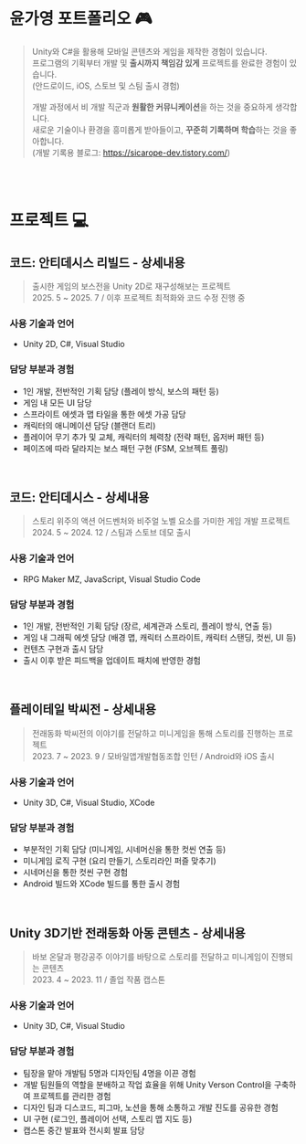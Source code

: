 # 윤가영 포트폴리오 🎮

> Unity와 C#을 활용해 모바일 콘텐츠와 게임을 제작한 경험이 있습니다.<br>
> 프로그램의 기획부터 개발 및 <b>출시까지 책임감 있게</b> 프로젝트를 완료한 경험이 있습니다.<br>
> (안드로이드, iOS, 스토브 및 스팀 출시 경험)<br><br>
> 개발 과정에서 비 개발 직군과 <b>원활한 커뮤니케이션</b>을 하는 것을 중요하게 생각합니다.<br>
> 새로운 기술이나 환경을 흥미롭게 받아들이고, <b>꾸준히 기록하며 학습</b>하는 것을 좋아합니다.<br>
> (개발 기록용 블로그: https://sicarope-dev.tistory.com/)

<br><br>

# 프로젝트 💻
## 코드: 안티데시스 리빌드 - 상세내용
> 출시한 게임의 보스전을 Unity 2D로 재구성해보는 프로젝트<br>
> 2025. 5 ~ 2025. 7 / 이후 프로젝트 최적화와 코드 수정 진행 중
### 사용 기술과 언어
* Unity 2D, C#, Visual Studio

### 담당 부분과 경험
* 1인 개발, 전반적인 기획 담당 (플레이 방식, 보스의 패턴 등)
* 게임 내 모든 UI 담당
* 스프라이트 에셋과 맵 타일을 통한 에셋 가공 담당
* 캐릭터의 애니메이션 담당 (블랜더 트리)
* 플레이어 무기 추가 및 교체, 캐릭터의 체력창 (전략 패턴, 옵저버 패턴 등) 
* 페이즈에 따라 달라지는 보스 패턴 구현 (FSM, 오브젝트 풀링)

<br>

## 코드: 안티데시스 - 상세내용
> 스토리 위주의 액션 어드벤처와 비주얼 노벨 요소를 가미한 게임 개발 프로젝트<br>
> 2024. 5 ~ 2024. 12 / 스팀과 스토브 데모 출시
### 사용 기술과 언어
* RPG Maker MZ, JavaScript, Visual Studio Code

### 담당 부분과 경험
* 1인 개발, 전반적인 기획 담당 (장르, 세계관과 스토리, 플레이 방식, 연출 등)
* 게임 내 그래픽 에셋 담당 (배경 맵, 캐릭터 스프라이트, 캐릭터 스탠딩, 컷씬, UI 등)
* 컨텐츠 구현과 출시 담당
* 출시 이후 받은 피드백을 업데이트 패치에 반영한 경험

<br>

## 플레이테일 박씨전 - 상세내용
> 전래동화 박씨전의 이야기를 전달하고 미니게임을 통해 스토리를 진행하는 프로젝트<br>
> 2023. 7 ~ 2023. 9 / 모바일앱개발협동조합 인턴 / Android와 iOS 출시
### 사용 기술과 언어
* Unity 3D, C#, Visual Studio, XCode

### 담당 부분과 경험
* 부분적인 기획 담당 (미니게임, 시네머신을 통한 컷씬 연출 등)
* 미니게임 로직 구현 (요리 만들기, 스토리라인 퍼즐 맞추기)
* 시네머신을 통한 컷씬 구현 경험
* Android 빌드와 XCode 빌드를 통한 출시 경험

<br>

## Unity 3D기반 전래동화 아동 콘텐츠 - 상세내용
> 바보 온달과 평강공주 이야기를 바탕으로 스토리를 전달하고 미니게임이 진행되는 콘텐츠<br>
> 2023. 4 ~ 2023. 11 / 졸업 작품 캡스톤
### 사용 기술과 언어
* Unity 3D, C#, Visual Studio

### 담당 부분과 경험
* 팀장을 맡아 개발팀 5명과 디자인팀 4명을 이끈 경험
* 개발 팀원들의 역할을 분배하고 작업 효율을 위해 Unity Verson Control을 구축하여 프로젝트를 관리한 경험
* 디자인 팀과 디스코드, 피그마, 노션을 통해 소통하고 개발 진도를 공유한 경험
* UI 구현 (로그인, 플레이어 선택, 스토리 맵 지도 등) 
* 캡스톤 중간 발표와 전시회 발표 담당
